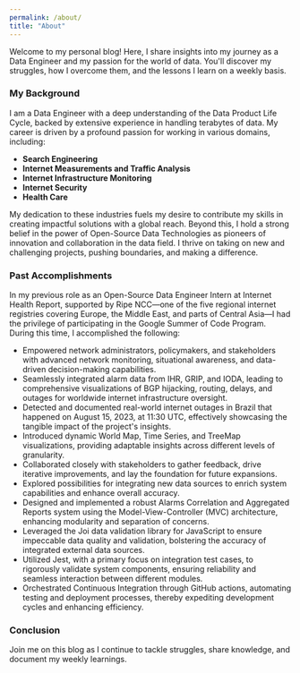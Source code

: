 ```yaml
---
permalink: /about/
title: "About"
---
```


Welcome to my personal blog! Here, I share insights into my journey as a Data Engineer and my passion for the world of data. You'll discover my struggles, how I overcome them, and the lessons I learn on a weekly basis.

### My Background
I am a Data Engineer with a deep understanding of the Data Product Life Cycle, backed by extensive experience in handling terabytes of data. My career is driven by a profound passion for working in various domains, including:
- **Search Engineering**
- **Internet Measurements and Traffic Analysis**
- **Internet Infrastructure Monitoring**
- **Internet Security**
- **Health Care**

My dedication to these industries fuels my desire to contribute my skills in creating impactful solutions with a global reach. Beyond this, I hold a strong belief in the power of Open-Source Data Technologies as pioneers of innovation and collaboration in the data field. I thrive on taking on new and challenging projects, pushing boundaries, and making a difference.

### Past Accomplishments
In my previous role as an Open-Source Data Engineer Intern at Internet Health Report, supported by Ripe NCC—one of the five regional internet registries covering Europe, the Middle East, and parts of Central Asia—I had the privilege of participating in the Google Summer of Code Program. During this time, I accomplished the following:

- Empowered network administrators, policymakers, and stakeholders with advanced network monitoring, situational awareness, and data-driven decision-making capabilities.
- Seamlessly integrated alarm data from IHR, GRIP, and IODA, leading to comprehensive visualizations of BGP hijacking, routing, delays, and outages for worldwide internet infrastructure oversight.
- Detected and documented real-world internet outages in Brazil that happened on August 15, 2023, at 11:30 UTC, effectively showcasing the tangible impact of the project's insights.
- Introduced dynamic World Map, Time Series, and TreeMap visualizations, providing adaptable insights across different levels of granularity.
- Collaborated closely with stakeholders to gather feedback, drive iterative improvements, and lay the foundation for future expansions.
- Explored possibilities for integrating new data sources to enrich system capabilities and enhance overall accuracy.
- Designed and implemented a robust Alarms Correlation and Aggregated Reports system using the Model-View-Controller (MVC) architecture, enhancing modularity and separation of concerns.
- Leveraged the Joi data validation library for JavaScript to ensure impeccable data quality and validation, bolstering the accuracy of integrated external data sources.
- Utilized Jest, with a primary focus on integration test cases, to rigorously validate system components, ensuring reliability and seamless interaction between different modules.
- Orchestrated Continuous Integration through GitHub actions, automating testing and deployment processes, thereby expediting development cycles and enhancing efficiency.

### Conclusion

Join me on this blog as I continue to tackle struggles, share knowledge, and document my weekly learnings.
